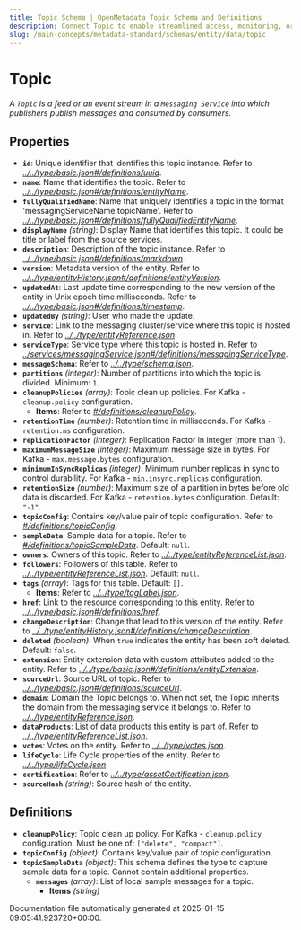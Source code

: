 ```yaml
---
title: Topic Schema | OpenMetadata Topic Schema and Definitions
description: Connect Topic to enable streamlined access, monitoring, or search of enterprise data using secure and scalable integrations.
slug: /main-concepts/metadata-standard/schemas/entity/data/topic
---
```


# Topic

*A `Topic` is a feed or an event stream in a `Messaging Service` into which publishers publish messages and consumed by consumers.*

## Properties

- **`id`**: Unique identifier that identifies this topic instance. Refer to *[../../type/basic.json#/definitions/uuid](#/../type/basic.json#/definitions/uuid)*.
- **`name`**: Name that identifies the topic. Refer to *[../../type/basic.json#/definitions/entityName](#/../type/basic.json#/definitions/entityName)*.
- **`fullyQualifiedName`**: Name that uniquely identifies a topic in the format 'messagingServiceName.topicName'. Refer to *[../../type/basic.json#/definitions/fullyQualifiedEntityName](#/../type/basic.json#/definitions/fullyQualifiedEntityName)*.
- **`displayName`** *(string)*: Display Name that identifies this topic. It could be title or label from the source services.
- **`description`**: Description of the topic instance. Refer to *[../../type/basic.json#/definitions/markdown](#/../type/basic.json#/definitions/markdown)*.
- **`version`**: Metadata version of the entity. Refer to *[../../type/entityHistory.json#/definitions/entityVersion](#/../type/entityHistory.json#/definitions/entityVersion)*.
- **`updatedAt`**: Last update time corresponding to the new version of the entity in Unix epoch time milliseconds. Refer to *[../../type/basic.json#/definitions/timestamp](#/../type/basic.json#/definitions/timestamp)*.
- **`updatedBy`** *(string)*: User who made the update.
- **`service`**: Link to the messaging cluster/service where this topic is hosted in. Refer to *[../../type/entityReference.json](#/../type/entityReference.json)*.
- **`serviceType`**: Service type where this topic is hosted in. Refer to *[../services/messagingService.json#/definitions/messagingServiceType](#/services/messagingService.json#/definitions/messagingServiceType)*.
- **`messageSchema`**: Refer to *[../../type/schema.json](#/../type/schema.json)*.
- **`partitions`** *(integer)*: Number of partitions into which the topic is divided. Minimum: `1`.
- **`cleanupPolicies`** *(array)*: Topic clean up policies. For Kafka - `cleanup.policy` configuration.
  - **Items**: Refer to *[#/definitions/cleanupPolicy](#definitions/cleanupPolicy)*.
- **`retentionTime`** *(number)*: Retention time in milliseconds. For Kafka - `retention.ms` configuration.
- **`replicationFactor`** *(integer)*: Replication Factor in integer (more than 1).
- **`maximumMessageSize`** *(integer)*: Maximum message size in bytes. For Kafka - `max.message.bytes` configuration.
- **`minimumInSyncReplicas`** *(integer)*: Minimum number replicas in sync to control durability. For Kafka - `min.insync.replicas` configuration.
- **`retentionSize`** *(number)*: Maximum size of a partition in bytes before old data is discarded. For Kafka - `retention.bytes` configuration. Default: `"-1"`.
- **`topicConfig`**: Contains key/value pair of topic configuration. Refer to *[#/definitions/topicConfig](#definitions/topicConfig)*.
- **`sampleData`**: Sample data for a topic. Refer to *[#/definitions/topicSampleData](#definitions/topicSampleData)*. Default: `null`.
- **`owners`**: Owners of this topic. Refer to *[../../type/entityReferenceList.json](#/../type/entityReferenceList.json)*.
- **`followers`**: Followers of this table. Refer to *[../../type/entityReferenceList.json](#/../type/entityReferenceList.json)*. Default: `null`.
- **`tags`** *(array)*: Tags for this table. Default: `[]`.
  - **Items**: Refer to *[../../type/tagLabel.json](#/../type/tagLabel.json)*.
- **`href`**: Link to the resource corresponding to this entity. Refer to *[../../type/basic.json#/definitions/href](#/../type/basic.json#/definitions/href)*.
- **`changeDescription`**: Change that lead to this version of the entity. Refer to *[../../type/entityHistory.json#/definitions/changeDescription](#/../type/entityHistory.json#/definitions/changeDescription)*.
- **`deleted`** *(boolean)*: When `true` indicates the entity has been soft deleted. Default: `false`.
- **`extension`**: Entity extension data with custom attributes added to the entity. Refer to *[../../type/basic.json#/definitions/entityExtension](#/../type/basic.json#/definitions/entityExtension)*.
- **`sourceUrl`**: Source URL of topic. Refer to *[../../type/basic.json#/definitions/sourceUrl](#/../type/basic.json#/definitions/sourceUrl)*.
- **`domain`**: Domain the Topic belongs to. When not set, the Topic inherits the domain from the messaging service it belongs to. Refer to *[../../type/entityReference.json](#/../type/entityReference.json)*.
- **`dataProducts`**: List of data products this entity is part of. Refer to *[../../type/entityReferenceList.json](#/../type/entityReferenceList.json)*.
- **`votes`**: Votes on the entity. Refer to *[../../type/votes.json](#/../type/votes.json)*.
- **`lifeCycle`**: Life Cycle properties of the entity. Refer to *[../../type/lifeCycle.json](#/../type/lifeCycle.json)*.
- **`certification`**: Refer to *[../../type/assetCertification.json](#/../type/assetCertification.json)*.
- **`sourceHash`** *(string)*: Source hash of the entity.
## Definitions

- **`cleanupPolicy`**: Topic clean up policy. For Kafka - `cleanup.policy` configuration. Must be one of: `["delete", "compact"]`.
- **`topicConfig`** *(object)*: Contains key/value pair of topic configuration.
- **`topicSampleData`** *(object)*: This schema defines the type to capture sample data for a topic. Cannot contain additional properties.
  - **`messages`** *(array)*: List of local sample messages for a topic.
    - **Items** *(string)*


Documentation file automatically generated at 2025-01-15 09:05:41.923720+00:00.
